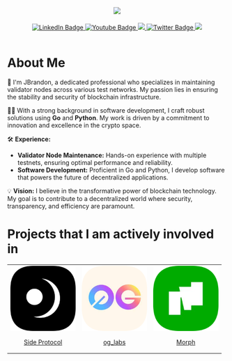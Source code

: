 <div id="header" align="center">
  <img src="https://avatars.githubusercontent.com/u/109657439?v=4" width="150"/>
</div>
<br>
<div id="badges" align="center">
  <a href="https://discord.com/users/961408999411048461">
    <img src="https://img.shields.io/badge/Discord-blue?style=for-the-badge&logo=https%3A%2F%2Fimg.icons8.com%2Fios%2F50%2Fmedium-logo.png&logoColor=white" alt="LinkedIn Badge"/>
  </a>
  <a href="https://medium.com/@James_Brandon">
    <img src="https://img.shields.io/badge/Medium-black?style=for-the-badge&logo=https%3A%2F%2Fimg.icons8.com%2Fios%2F50%2Fmedium-logo.png&logoColor=white" alt="Youtube Badge"/>
  </a>
  <a href="https://keybase.io/jamesbrandon">
    <img src="https://img.shields.io/badge/Keybase-orange?style=for-the-badge&logo=https%3A%2F%2Fimg.icons8.com%2Fios%2F50%2Fmedium-logo.png&logoColor=white">
  </a>
  <a href="https://x.com/JBTGrox">
    <img src="https://img.shields.io/badge/Twitter-blue?style=for-the-badge&logo=twitter&logoColor=white" alt="Twitter Badge"/>
  </a>
  <a href="https://linktr.ee/JBrandon_?utm_source=linktree_admin_share">
    <img src="https://img.shields.io/badge/Linktree-green?style=for-the-badge&logo=https%3A%2F%2Fimg.icons8.com%2Fios%2F50%2Fmedium-logo.png&logoColor=white">
  </a>
</div>
<br>

<h1>About Me</h1>

🔧 I'm JBrandon, a dedicated professional who specializes in maintaining validator nodes across various test networks. My passion lies in ensuring the stability and security of blockchain infrastructure.

👨‍💻 With a strong background in software development, I craft robust solutions using **Go** and **Python**. My work is driven by a commitment to innovation and excellence in the crypto space.

🛠️ **Experience:**
- **Validator Node Maintenance:** Hands-on experience with multiple testnets, ensuring optimal performance and reliability.
- **Software Development:** Proficient in Go and Python, I develop software that powers the future of decentralized applications.

💡 **Vision:**
I believe in the transformative power of blockchain technology. My goal is to contribute to a decentralized world where security, transparency, and efficiency are paramount.

<h1>Projects that I am actively involved in</h1>
<table align="center">
  <tr align="center">
    <td align="center" hspace="30">
      <a href="https://side.one/">
        <img src="https://github.com/TempGROX/TempGROX/blob/main/src/photos/rounded-in-photoretrica%20(1).png" width="150">
        <p>Side Protocol</p>
      </a>
    </td>
    <td align="center">
      <a href="https://0g.ai/">
        <img src="https://github.com/TempGROX/TempGROX/blob/main/src/photos/rounded-in-photoretrica.png" width="150">
        <p>og_labs</p>
      </a>
    </td>
    <td align="center">
      <a href="https://www.morphl2.io/">
        <img src="https://github.com/TempGROX/TempGROX/blob/main/src/photos/rounded-in-photoretrica%20(2).png" width="150">
        <p>Morph</p>
      </a>
    </td>
  </tr>
</table>
<br>
